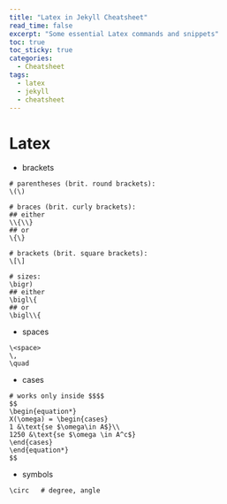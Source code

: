 ```yaml
---
title: "Latex in Jekyll Cheatsheet"
read_time: false
excerpt: "Some essential Latex commands and snippets"
toc: true
toc_sticky: true
categories:
  - Cheatsheet
tags:
  - latex
  - jekyll
  - cheatsheet
---
```


# Latex

- brackets

```
# parentheses (brit. round brackets):
\(\)

# braces (brit. curly brackets):
## either
\\{\\}
## or
\{\}

# brackets (brit. square brackets):
\[\]

# sizes:
\bigr)
## either
\bigl\{
## or
\bigl\\{
```

- spaces

```
\<space>
\,
\quad
```

- cases

```
# works only inside $$$$
$$
\begin{equation*}
X(\omega) = \begin{cases}
1 &\text{se $\omega\in A$}\\
1250 &\text{se $\omega \in A^c$}
\end{cases}
\end{equation*}
$$
```

- symbols

```
\circ   # degree, angle
```
